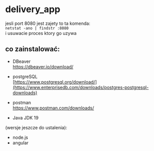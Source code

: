 # delivery_app
 jesli port 8080 jest zajety to ta komenda: <br>
 ```netstat -ano | findstr :8080``` <br>
 i usuwacie proces ktory go uzywa <br>

## co zainstalować: 
- DBeaver <br>
https://dbeaver.io/download/

- postgreSQL <br>
[https://www.postgresql.org/download/](https://www.enterprisedb.com/downloads/postgres-postgresql-downloads)

- postman <br>
https://www.postman.com/downloads/

- Java JDK 19

(wersje jeszcze do ustalenia):
- node.js
- angular
